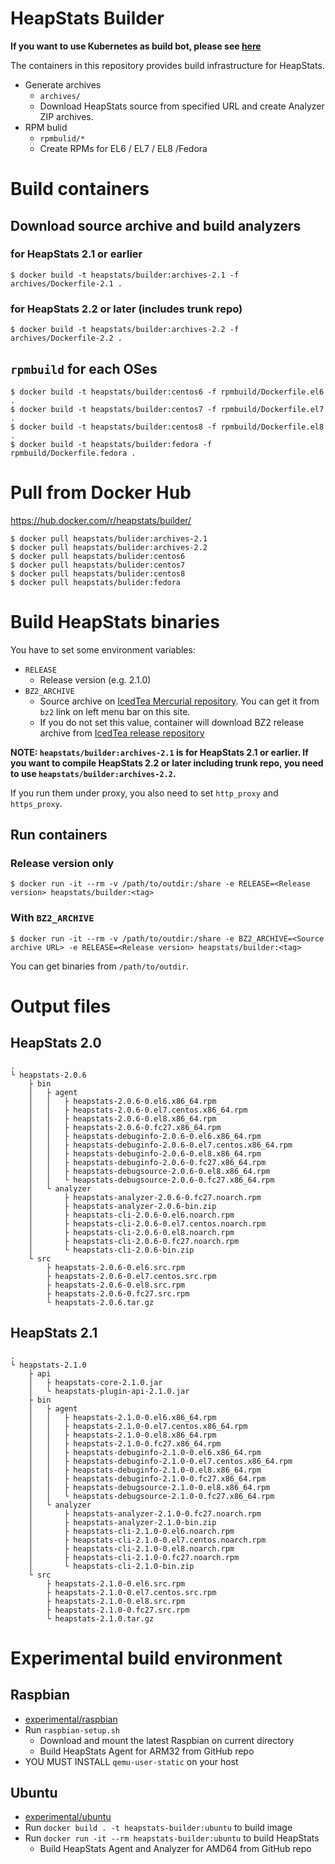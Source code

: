 # HeapStats Builder

**If you want to use Kubernetes as build bot, please see [here](https://github.com/HeapStats/heapstats-builder/blob/master/k8s)**

The containers in this repository provides build infrastructure for HeapStats.


* Generate archives
    * `archives/`
    * Download HeapStats source from specified URL and create Analyzer ZIP archives.
* RPM bulid
    * `rpmbulid/*`
    * Create RPMs for EL6 / EL7 / EL8 /Fedora

# Build containers

## Download source archive and build analyzers

### for HeapStats 2.1 or earlier

```
$ docker build -t heapstats/builder:archives-2.1 -f archives/Dockerfile-2.1 .
```

### for HeapStats 2.2 or later (includes trunk repo)

```
$ docker build -t heapstats/builder:archives-2.2 -f archives/Dockerfile-2.2 .
```

## `rpmbuild` for each OSes

```
$ docker build -t heapstats/builder:centos6 -f rpmbuild/Dockerfile.el6 .
$ docker build -t heapstats/builder:centos7 -f rpmbuild/Dockerfile.el7 .
$ docker build -t heapstats/builder:centos8 -f rpmbuild/Dockerfile.el8 .
$ docker build -t heapstats/builder:fedora -f rpmbuild/Dockerfile.fedora .
```

# Pull from Docker Hub

https://hub.docker.com/r/heapstats/builder/

```
$ docker pull heapstats/bulider:archives-2.1
$ docker pull heapstats/bulider:archives-2.2
$ docker pull heapstats/bulider:centos6
$ docker pull heapstats/bulider:centos7
$ docker pull heapstats/bulider:centos8
$ docker pull heapstats/bulider:fedora
```

# Build HeapStats binaries

You have to set some environment variables:

* `RELEASE`
    * Release version (e.g. 2.1.0)
* `BZ2_ARCHIVE`
    * Source archive on [IcedTea Mercurial repository](http://icedtea.wildebeest.org/hg/). You can get it from `bz2` link on left menu bar on this site.
    * If you do not set this value, container will download BZ2 release archive from [IcedTea release repository](http://icedtea.wildebeest.org/hg/release/)

**NOTE: `heapstats/builder:archives-2.1` is for HeapStats 2.1 or earlier. If you want to compile HeapStats 2.2 or later including trunk repo, you need to use `heapstats/builder:archives-2.2`.**

If you run them under proxy, you also need to set `http_proxy` and `https_proxy`.

## Run containers

### Release version only

```
$ docker run -it --rm -v /path/to/outdir:/share -e RELEASE=<Release version> heapstats/builder:<tag>
```

### With `BZ2_ARCHIVE`
```
$ docker run -it --rm -v /path/to/outdir:/share -e BZ2_ARCHIVE=<Source archive URL> -e RELEASE=<Release version> heapstats/builder:<tag>
```

You can get binaries from `/path/to/outdir`.

# Output files

## HeapStats 2.0

```
.
└ heapstats-2.0.6
    ├ bin
    │   ├ agent
    │   │   ├ heapstats-2.0.6-0.el6.x86_64.rpm
    │   │   ├ heapstats-2.0.6-0.el7.centos.x86_64.rpm
    │   │   ├ heapstats-2.0.6-0.el8.x86_64.rpm
    │   │   ├ heapstats-2.0.6-0.fc27.x86_64.rpm
    │   │   ├ heapstats-debuginfo-2.0.6-0.el6.x86_64.rpm
    │   │   ├ heapstats-debuginfo-2.0.6-0.el7.centos.x86_64.rpm
    │   │   ├ heapstats-debuginfo-2.0.6-0.el8.x86_64.rpm
    │   │   ├ heapstats-debuginfo-2.0.6-0.fc27.x86_64.rpm
    │   │   ├ heapstats-debugsource-2.0.6-0.el8.x86_64.rpm
    │   │   └ heapstats-debugsource-2.0.6-0.fc27.x86_64.rpm
    │   └ analyzer
    │       ├ heapstats-analyzer-2.0.6-0.fc27.noarch.rpm
    │       ├ heapstats-analyzer-2.0.6-bin.zip
    │       ├ heapstats-cli-2.0.6-0.el6.noarch.rpm
    │       ├ heapstats-cli-2.0.6-0.el7.centos.noarch.rpm
    │       ├ heapstats-cli-2.0.6-0.el8.noarch.rpm
    │       ├ heapstats-cli-2.0.6-0.fc27.noarch.rpm
    │       └ heapstats-cli-2.0.6-bin.zip
    └ src
        ├ heapstats-2.0.6-0.el6.src.rpm
        ├ heapstats-2.0.6-0.el7.centos.src.rpm
        ├ heapstats-2.0.6-0.el8.src.rpm
        ├ heapstats-2.0.6-0.fc27.src.rpm
        └ heapstats-2.0.6.tar.gz
```

## HeapStats 2.1

```
.
└ heapstats-2.1.0
    ├ api
    │   ├ heapstats-core-2.1.0.jar
    │   └ heapstats-plugin-api-2.1.0.jar
    ├ bin
    │   ├ agent
    │   │   ├ heapstats-2.1.0-0.el6.x86_64.rpm
    │   │   ├ heapstats-2.1.0-0.el7.centos.x86_64.rpm
    │   │   ├ heapstats-2.1.0-0.el8.x86_64.rpm
    │   │   ├ heapstats-2.1.0-0.fc27.x86_64.rpm
    │   │   ├ heapstats-debuginfo-2.1.0-0.el6.x86_64.rpm
    │   │   ├ heapstats-debuginfo-2.1.0-0.el7.centos.x86_64.rpm
    │   │   ├ heapstats-debuginfo-2.1.0-0.el8.x86_64.rpm
    │   │   ├ heapstats-debuginfo-2.1.0-0.fc27.x86_64.rpm
    │   │   ├ heapstats-debugsource-2.1.0-0.el8.x86_64.rpm
    │   │   └ heapstats-debugsource-2.1.0-0.fc27.x86_64.rpm
    │   └ analyzer
    │       ├ heapstats-analyzer-2.1.0-0.fc27.noarch.rpm
    │       ├ heapstats-analyzer-2.1.0-bin.zip
    │       ├ heapstats-cli-2.1.0-0.el6.noarch.rpm
    │       ├ heapstats-cli-2.1.0-0.el7.centos.noarch.rpm
    │       ├ heapstats-cli-2.1.0-0.el8.noarch.rpm
    │       ├ heapstats-cli-2.1.0-0.fc27.noarch.rpm
    │       └ heapstats-cli-2.1.0-bin.zip
    └ src
        ├ heapstats-2.1.0-0.el6.src.rpm
        ├ heapstats-2.1.0-0.el7.centos.src.rpm
        ├ heapstats-2.1.0-0.el8.src.rpm
        ├ heapstats-2.1.0-0.fc27.src.rpm
        └ heapstats-2.1.0.tar.gz
```

# Experimental build environment

## Raspbian

* [experimental/raspbian](experimental/raspbian)
* Run `raspbian-setup.sh`
    * Download and mount the latest Raspbian on current directory
    * Build HeapStats Agent for ARM32 from GitHub repo
* YOU MUST INSTALL `qemu-user-static` on your host

## Ubuntu

* [experimental/ubuntu](experimental/ubuntu)
* Run `docker build . -t heapstats-builder:ubuntu` to build image
* Run `docker run -it --rm heapstats-builder:ubuntu` to build HeapStats
    * Build HeapStats Agent and Analyzer for AMD64 from GitHub repo

